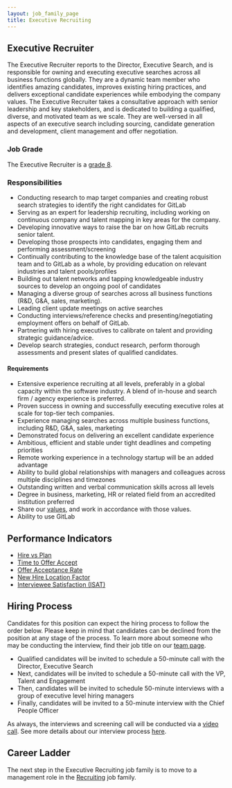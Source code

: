 ```yaml
---
layout: job_family_page
title: Executive Recruiting
---
```


## Executive Recruiter

The Executive Recruiter reports to the Director, Executive Search, and is responsible for owning and executing executive searches across all business functions globally. They are a dynamic team member who identifies amazing candidates, improves existing hiring practices, and delivers exceptional candidate experiences while embodying the company values. The Executive Recruiter takes a consultative approach with senior leadership and key stakeholders, and is dedicated to building a qualified, diverse, and motivated team as we scale. They are well-versed in all aspects of an executive search including sourcing, candidate generation and development, client management and offer negotiation.

### Job Grade 

The Executive Recruiter is a [grade 8](/handbook/total-rewards/compensation/compensation-calculator/#gitlab-job-grades).

### Responsibilities

* Conducting research to map target companies and creating robust search strategies to identify the right candidates for GitLab
* Serving as an expert for leadership recruiting, including working on continuous company and talent mapping in key areas for the company.
* Developing innovative ways to raise the bar on how GitLab recruits senior talent.
* Developing those prospects into candidates, engaging them and performing assessment/screening
* Continually contributing to the knowledge base of the talent acquisition team and to GitLab as a whole, by providing education on relevant industries and talent pools/profiles
* Building out talent networks and tapping knowledgeable industry sources to develop an ongoing pool of candidates
* Managing a diverse group of searches across all business functions (R&D, G&A, sales, marketing).
* Leading client update meetings on active searches
* Conducting interviews/reference checks and presenting/negotiating employment offers on behalf of GitLab.
* Partnering with hiring executives to calibrate on talent and providing strategic guidance/advice.
* Develop search strategies, conduct research, perform thorough assessments and present slates of qualified candidates.

#### Requirements

* Extensive experience recruiting at all levels, preferably in a global capacity within the software industry.  A blend of in-house and search firm / agency experience is preferred.
* Proven success in owning and successfully executing executive roles at scale for top-tier tech companies.
* Experience managing searches across multiple business functions, including R&D, G&A, sales, marketing 
* Demonstrated focus on delivering an excellent candidate experience
* Ambitious, efficient and stable under tight deadlines and competing priorities
* Remote working experience in a technology startup will be an added advantage
* Ability to build global relationships with managers and colleagues across multiple disciplines and timezones
* Outstanding written and verbal communication skills across all levels
* Degree in business, marketing, HR or related field from an accredited institution preferred
* Share our [values](/handbook/values/), and work in accordance with those values.
* Ability to use GitLab

## Performance Indicators

* [Hire vs Plan](https://about.gitlab.com/handbook/hiring/metrics/#hires-vs-plan)
* [Time to Offer Accept](https://about.gitlab.com/handbook/hiring/metrics/#time-to-offer-accept-days)
* [Offer Acceptance Rate](https://about.gitlab.com/handbook/hiring/metrics/#offer-acceptance-rate)
* [New Hire Location Factor](https://about.gitlab.com/handbook/hiring/metrics/#new-hire-location-factor)
* [Interviewee Satisfaction (ISAT)](https://about.gitlab.com/handbook/hiring/metrics/#interviewee-satisfaction-isat)

## Hiring Process

Candidates for this position can expect the hiring process to follow the order below. Please keep in mind that candidates can be declined from the position at any stage of the process. To learn more about someone who may be conducting the interview, find their job title on our [team page](https://about.gitlab.com/company/team/).

* Qualified candidates will be invited to schedule a 50-minute call with the Director, Executive Search
* Next, candidates will be invited to schedule a 50-minute call with the VP, Talent and Engagement
* Then, candidates will be invited to schedule 50-minute interviews with a group of executive level hiring managers
* Finally, candidates will be invited to a 50-minute interview with the Chief People Officer

As always, the interviews and screening call will be conducted via a [video call](https://about.gitlab.com/handbook/communication/#video-calls). See more details about our interview process [here](https://about.gitlab.com/handbook/hiring/interviewing/).

## Career Ladder 

The next step in the Executive Recruiting job family is to move to a management role in the [Recruiting](/job-families/people-ops/recruiter) job family. 
